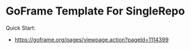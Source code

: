 
# GoFrame Template For SingleRepo

Quick Start: 
- https://goframe.org/pages/viewpage.action?pageId=1114399